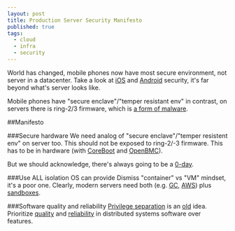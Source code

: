 ```yaml
---
layout: post
title: Production Server Security Manifesto
published: true
tags:
  - cloud
  - infra
  - security
---
```


World has changed, mobile phones now have most secure environment, not server in a datacenter.
Take a look at [iOS](https://www.apple.com/business/docs/site/iOS_Security_Guide.pdf) and [Android](https://source.android.com/security/reports/Google_Android_Enterprise_Security_Whitepaper_2018.pdf) security, it's far beyond what's server looks like.

Mobile phones have "secure enclave"/"temper resistant env" in contrast, on servers there is ring-2/3 firmware, which is [a form of malware](https://lwn.net/Articles/738649/).

##Manifesto

###Secure hardware
We need analog of "secure enclave"/"temper resistent env" on server too. This should not be exposed to ring-2/-3 firmware. This has to be in hardware (with [CoreBoot](https://www.coreboot.org/) and [OpenBMC](https://www.openbmc.org/)).

But we should acknowledge, there's always going to be a [0-day](https://googleprojectzero.blogspot.com/2019/08/a-very-deep-dive-into-ios-exploit.html).

###Use ALL isolation OS can provide
Dismiss "container" vs "VM" mindset, it's a poor one.
Clearly, modern servers need both (e.g. [GC](https://gvisor.dev/docs/architecture_guide/), [AWS](https://firecracker-microvm.github.io/)) plus [sandboxes](https://chromium.googlesource.com/chromium/src/+/master/docs/design/sandbox.md).

###Software quality and reliability
[Privilege separation](https://en.wikipedia.org/wiki/Privilege_separation) is an [old](https://cr.yp.to/qmail/qmailsec-20071101.pdf) idea. Prioritize [quality](https://en.wikipedia.org/wiki/The_Power_of_10:_Rules_for_Developing_Safety-Critical_Code) and [reliability](https://en.wikipedia.org/wiki/Fallacies_of_distributed_computing) in distributed systems software over features.

